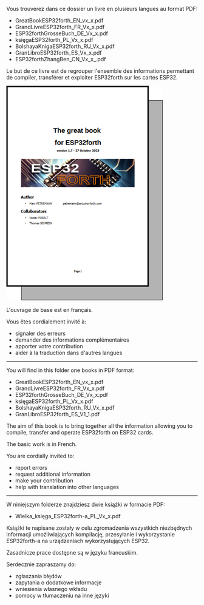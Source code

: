 Vous trouverez dans ce dossier un livre en plusieurs langues au format PDF:
- GreatBookESP32forth_EN_vx_x.pdf
- GrandLivreESP32forth_FR_Vx_x.pdf
- ESP32forthGrosseBuch_DE_Vx_x.pdf
- księgaESP32forth_PL_Vx_x.pdf
- BolshayaKnigaESP32forth_RU_Vx_x.pdf
- GranLibroESP32forth_ES_Vx_x.pdf
- ESP32forthZhangBen_CN_Vx_x_.pdf

Le but de ce livre est de regrouper l'ensemble des informations permettant de compiler, transférer et exploiter ESP32forth sur les cartes ESP32.

<img src="/__documentation/couvertureLivreEsp32.png"/>

L'ouvrage de base est en français. 

Vous êtes cordialement invité à:
- signaler des erreurs
- demander des informations complémentaires
- apporter votre contribution
- aider à la traduction dans d'autres langues

_______________________________________________________________________

You will find in this folder one books in PDF format:
- GreatBookESP32forth_EN_vx_x.pdf
- GrandLivreESP32forth_FR_Vx_x.pdf
- ESP32forthGrosseBuch_DE_Vx_x.pdf
- księgaESP32forth_PL_Vx_x.pdf
- BolshayaKnigaESP32forth_RU_Vx_x.pdf
- GranLibroESP32forth_ES_V1_1.pdf

The aim of this book is to bring together all the information allowing you to compile, transfer and operate ESP32forth on ESP32 cards.

The basic work is in French.

You are cordially invited to:
- report errors
- request additional information
- make your contribution
- help with translation into other languages

_________________________________________________________________________

W niniejszym folderze znajdziesz dwie książki w formacie PDF:

- Wielka_księga_ESP32forth-a_PL_Vx_x.pdf

Książki te napisane zostały w celu zgromadzenia wszystkich niezbędnych
informacji umożliwiających kompilację, przesyłanie i wykorzystanie
ESP32forth-a na urządzeniach wykorzystujących ESP32.

Zasadnicze prace dostępne są w języku francuskim.

Serdecznie zapraszamy do:
* zgłaszania błędów
* zapytania o dodatkowe informacje
* wniesienia własnego wkładu
* pomocy w tłumaczeniu na inne języki

